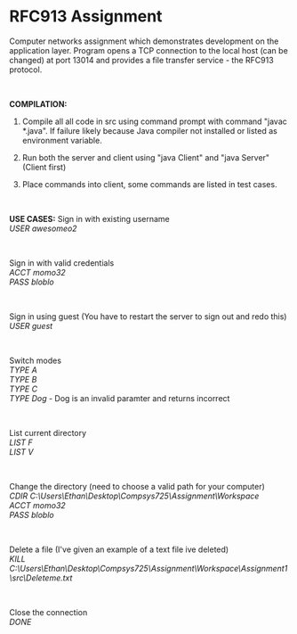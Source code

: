 # RFC913 Assignment

Computer networks assignment which demonstrates development on the application layer.
Program opens a TCP connection to the local host (can be changed) at port 13014 and
provides a file transfer service - the RFC913 protocol.

<br/>

 **COMPILATION:**
1. Compile all all code in src using command prompt with command "javac *.java".
If failure likely because Java compiler not installed or listed as environment
variable.

2. Run both the server and client using "java Client" and "java Server"
(Client first)

3. Place commands into client, some commands are listed in test cases.

<br/>

 **USE CASES:**
Sign in with existing username <br/>
	*USER awesomeo2* <br/>
	
<br/>

Sign in with valid credentials <br/>
	*ACCT momo32* <br/>
	*PASS bloblo* <br/>

<br/>

Sign in using guest (You have to restart the server to sign out and redo this) <br/>
	*USER guest* <br/>
	
<br/>
	
Switch modes <br/>
	*TYPE A* <br/>
	*TYPE B* <br/>
	*TYPE C* <br/>
	*TYPE Dog*		- Dog is an invalid paramter and returns incorrect <br/>
	
<br/>
	
List current directory <br/>
	*LIST F* <br/>
	*LIST V* <br/>
	
<br/>
	
Change the directory (need to choose a valid path for your computer) <br/>
	*CDIR C:\Users\Ethan\Desktop\Compsys725\Assignment\Workspace* <br/>
	*ACCT momo32* <br/>
	*PASS bloblo* <br/>
	
<br/>
	
Delete a file (I've given an example of a text file ive deleted) <br/>
	*KILL C:\Users\Ethan\Desktop\Compsys725\Assignment\Workspace\Assignment1\src\Deleteme.txt* <br/>
			
<br/>
			
Close the connection <br/>
	*DONE* <br/>
	
	
	
	